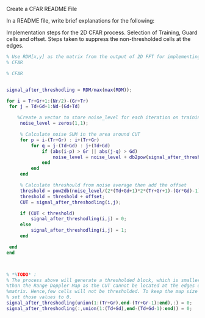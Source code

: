 Create a CFAR README File

In a README file, write brief explanations for the following:

Implementation steps for the 2D CFAR process.
Selection of Training, Guard cells and offset.
Steps taken to suppress the non-thresholded cells at the edges.

```matlab
% Use RDM[x,y] as the matrix from the output of 2D FFT for implementing
% CFAR

% CFAR


signal_after_threshodling = RDM/max(max(RDM));

for i = Tr+Gr+1:(Nr/2)-(Gr+Tr)
 for j = Td+Gd+1:Nd-(Gd+Td)

    %Create a vector to store noise_level for each iteration on training cells
     noise_level = zeros(1,1);

     % Calculate noise SUM in the area around CUT
     for p = i-(Tr+Gr) : i+(Tr+Gr)
         for q = j-(Td+Gd) : j+(Td+Gd)
             if (abs(i-p) > Gr || abs(j-q) > Gd)
                 noise_level = noise_level + db2pow(signal_after_threshodling(p,q));
             end
         end
     end

     % Calculate threshould from noise average then add the offset
     threshold = pow2db(noise_level/(2*(Td+Gd+1)*2*(Tr+Gr+1)-(Gr*Gd)-1));
     threshold = threshold + offset;
     CUT = signal_after_threshodling(i,j);

     if (CUT < threshold)
         signal_after_threshodling(i,j) = 0;
     else
         signal_after_threshodling(i,j) = 1;
     end

 end
end



% *%TODO* :
% The process above will generate a thresholded block, which is smaller 
%than the Range Doppler Map as the CUT cannot be located at the edges of
%matrix. Hence,few cells will not be thresholded. To keep the map size same
% set those values to 0. 
signal_after_threshodling(union(1:(Tr+Gr),end-(Tr+Gr-1):end),:) = 0; 
signal_after_threshodling(:,union(1:(Td+Gd),end-(Td+Gd-1):end)) = 0;
```
